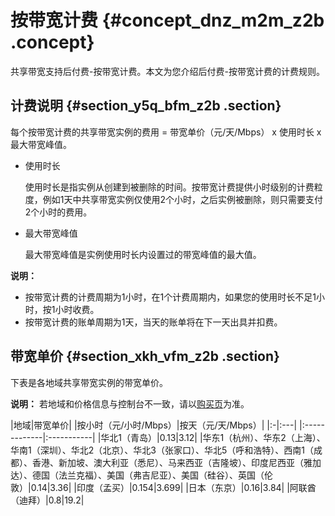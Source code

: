 # 按带宽计费 {#concept_dnz_m2m_z2b .concept}

共享带宽支持后付费-按带宽计费。本文为您介绍后付费-按带宽计费的计费规则。

## 计费说明 {#section_y5q_bfm_z2b .section}

每个按带宽计费的共享带宽实例的费用 = 带宽单价（元/天/Mbps） x 使用时长 x 最大带宽峰值。

-   使用时长

    使用时长是指实例从创建到被删除的时间。按带宽计费提供小时级别的计费粒度，例如1天中共享带宽实例仅使用2个小时，之后实例被删除，则只需要支付2个小时的费用。

-   最大带宽峰值

    最大带宽峰值是实例使用时长内设置过的带宽峰值的最大值。


**说明：** 

-   按带宽计费的计费周期为1小时，在1个计费周期内，如果您的使用时长不足1小时，按1小时收费。
-   按带宽计费的账单周期为1天，当天的账单将在下一天出具并扣费。

## 带宽单价 {#section_xkh_vfm_z2b .section}

下表是各地域共享带宽实例的带宽单价。

**说明：** 若地域和价格信息与控制台不一致，请以[购买页](https://common-buy.aliyun.com/?spm=5176.11451019.0.0.227ff9df1WQZo8&commodityCode=cbwp#/buy)为准。

|地域|带宽单价|
|按小时（元/小时/Mbps）|按天（元/天/Mbps）|
|:-|:---|
|:-------------|:-----------|
|华北1（青岛）|0.13|3.12|
|华东1（杭州）、华东2（上海）、华南1（深圳）、华北2（北京）、华北3（张家口）、华北5（呼和浩特）、西南1（成都）、香港、新加坡、澳大利亚（悉尼）、马来西亚（吉隆坡）、印度尼西亚（雅加达）、德国（法兰克福）、美国（弗吉尼亚）、美国（硅谷）、英国（伦敦）|0.14|3.36|
|印度（孟买）|0.154|3.699|
|日本（东京）|0.16|3.84|
|阿联酋（迪拜）|0.8|19.2|

